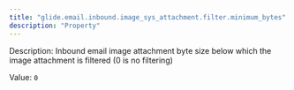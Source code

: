 ```yaml
---
title: "glide.email.inbound.image_sys_attachment.filter.minimum_bytes"
description: "Property"
---
```


Description: Inbound email image attachment byte size below which the image attachment is filtered (0 is no filtering)

Value: `0`